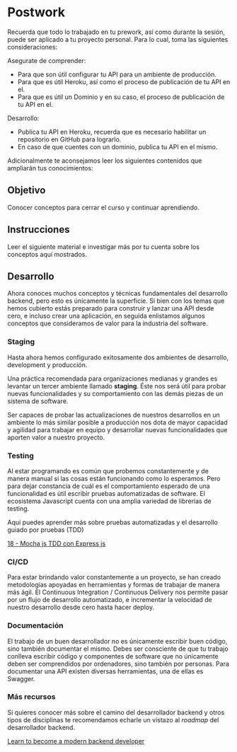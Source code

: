 # Postwork

Recuerda que todo lo trabajado en tu prework, así como durante la sesión, puede ser aplicado a tu proyecto personal. Para lo cual, toma las siguientes consideraciones:

Asegurate de comprender:

  - Para que son útil configurar tu API para un ambiente de producción.
  - Para que es útil Heroku, así como el proceso de publicación de tu API en el.
  - Para que es útil un Dominio y en su caso, el proceso de publicación de tu API en el.

Desarrollo:

  - Publica tu API en Heroku, recuerda que es necesario habilitar un repositorio en GitHub para lograrlo.
  - En caso de que cuentes con un dominio, publica tu API en el mismo.
  
Adicionalmente te aconsejamos leer los siguientes contenidos que ampliarán tus conocimientos:

## Objetivo

Conocer conceptos para cerrar el curso y continuar aprendiendo.

## Instrucciones

Leer el siguiente material e investigar más por tu cuenta sobre los conceptos aquí mostrados.

## Desarrollo

Ahora conoces muchos conceptos y técnicas fundamentales del desarrollo backend, pero esto es únicamente la superficie. Si bien con los temas que hemos cubierto estás preparado para construir y lanzar una API desde cero, e incluso crear una aplicación, en seguida enlistamos algunos conceptos que consideramos de valor para la industria del software.

### Staging

Hasta ahora hemos configurado exitosamente dos ambientes de desarrollo, development y producción. 

Una práctica recomendada para organizaciones medianas y grandes es levantar un tercer ambiente llamado **staging**. Éste nos será útil para probar nuevas funcionalidades y su comportamiento con las demás piezas de un sistema de software.

Ser capaces de probar las actualizaciones de nuestros desarrollos en un ambiente lo más similar posible a producción nos dota de mayor capacidad y agilidad  para trabajar en equipo y desarrollar nuevas funcionalidades que aporten valor a nuestro proyecto.

### Testing

Al estar programando es común que probemos constantemente y de manera manual si las cosas están funcionando como lo esperamos. Pero para dejar constancia de cuál es el comportamiento esperado de una funcionalidad es útil escribir pruebas automatizadas de software. El ecosistema Javascript cuenta con una amplia variedad de librerías de testing.

Aquí puedes aprender más sobre pruebas automatizadas y el desarrollo guiado por pruebas (TDD)

[18 - Mocha js TDD con Express js](https://www.youtube.com/watch?v=CXKd5X-DKJA)

### CI/CD

Para estar brindando valor constantemente a un proyecto, se han creado metodologías apoyadas en herramientas y formas de trabajar de manera más ágil. El Continuous Integration / Continuous Delivery nos permite pasar por un flujo de desarrollo automatizado, e incrementar la velocidad de nuestro desarrollo desde cero hasta hacer deploy.

### Documentación

El trabajo de un buen desarrollador no es únicamente escribir buen código, sino también documentar el mismo. Debes ser consciente de que tu trabajo conlleva escribir código y componentes de software que no únicamente deben ser comprendidos por ordenadores, sino también por personas. Para documentar una API existen diversas herramientas, una de ellas es Swagger.

### Más recursos

Si quieres conocer más sobre el camino del desarrollador backend y otros tipos de disciplinas te recomendamos echarle un vistazo al *roadmap* del desarrollador backend.

[Learn to become a modern backend developer](https://roadmap.sh/backend)
